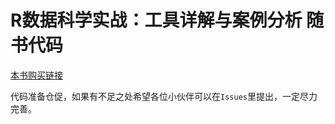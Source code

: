 # R数据科学实战：工具详解与案例分析 随书代码
[本书购买链接](https://item.jd.com/12654352.html)

代码准备仓促，如果有不足之处希望各位小伙伴可以在`Issues`里提出，一定尽力完善。
